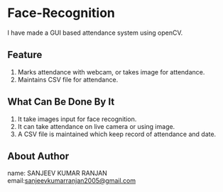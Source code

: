 # Face-Recognition
I have made a GUI based attendance system using openCV.
## Feature
1. Marks attendance with webcam, or takes image for attendance.
2. Maintains CSV file for attendance.

## What Can Be Done By It
1. It take images input for face recognition.
2. It can take attendance on live camera or using image.
3. A CSV file is maintained which keep record of attendance and date.

## About Author
name: SANJEEV KUMAR RANJAN 
email:sanjeevkumarranjan2005@gmail.com

